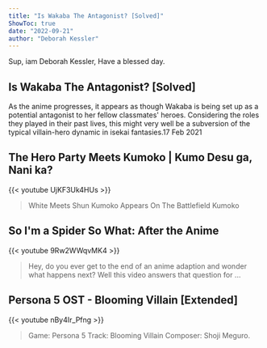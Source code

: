 ```yaml
---
title: "Is Wakaba The Antagonist? [Solved]"
ShowToc: true 
date: "2022-09-21"
author: "Deborah Kessler" 
---
```


Sup, iam Deborah Kessler, Have a blessed day.
## Is Wakaba The Antagonist? [Solved]
As the anime progresses, it appears as though Wakaba is being set up as a potential antagonist to her fellow classmates' heroes. Considering the roles they played in their past lives, this might very well be a subversion of the typical villain-hero dynamic in isekai fantasies.17 Feb 2021

## The Hero Party Meets Kumoko | Kumo Desu ga, Nani ka?
{{< youtube UjKF3Uk4HUs >}}
>White Meets Shun Kumoko Appears On The Battlefield Kumoko 

## So I'm a Spider So What: After the Anime
{{< youtube 9Rw2WWqvMK4 >}}
>Hey, do you ever get to the end of an anime adaption and wonder what happens next? Well this video answers that question for ...

## Persona 5 OST - Blooming Villain [Extended]
{{< youtube nBy4Ir_Pfng >}}
>Game: Persona 5 Track: Blooming Villain Composer: Shoji Meguro.

